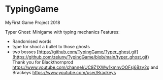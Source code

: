 # TypingGame
MyFirst Game Project 2018

Typer Ghost: Minigame with typing mechanics
Features:
- Randomised words
- type for shoot a bullet to those ghosts
- two bosses
[https://github.com/TypingGame/Typer_ghost.gif](https://github.com/zeluny/TypingGame/blob/main/typer_ghost.gif)
Thank you for Blackthornprod https://www.youtube.com/channel/UC9Z1XWw1kmnvOOFsj6Bzy2g
and Brackeys https://www.youtube.com/user/Brackeys
